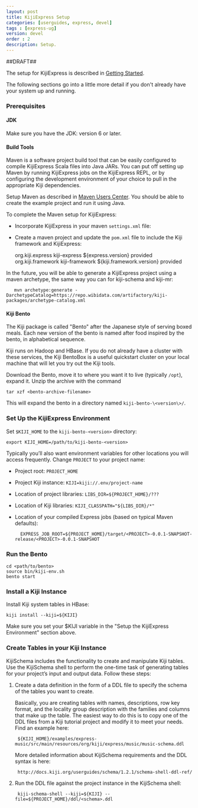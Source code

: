 ```yaml
---
layout: post
title: KijiExpress Setup
categories: [userguides, express, devel]
tags : [express-ug]
version: devel
order : 2
description: Setup.
---
```

##DRAFT##

The setup for KijiExpress is described in [Getting Started](http://www.kiji.org/getstarted/#Installation).

The following sections go into a little more detail if you don't already have your system up and running.

### Prerequisites

#### JDK

Make sure you have the JDK: version 6 or later.

#### Build Tools

Maven is a software project build tool that can be easily configured to compile KijiExpress
Scala files into Java JARs. You can put off setting up Maven by running KijiExpress jobs
on the KijiExpress REPL, or by configuring the development environment of your choice to
pull in the appropriate Kiji dependencies.

Setup Maven as described in [Maven Users Center](http://maven.apache.org/users/index.html).
You should be able to create the example project and run it using Java.

To complete the Maven setup for KijiExpress:

* Incorporate KijiExpress in your maven `settings.xml` file:

* Create a maven project and update the `pom.xml` file to include the Kiji framework and KijiExpress:

    <dependency>
      <groupId>org.kiji.express</groupId>
      <artifactId>kiji-express</artifactId>
      <version>${express.version}</version>
      <scope>provided</scope>
    </dependency>
    <dependency>
      <groupId>org.kiji.framework</groupId>
      <artifactId>kiji-framework</artifactId>
      <version>${kiji.framework.version}</version>
      <scope>provided</scope>
    </dependency>

In the future, you will be able to generate a KijiExpress project using a maven
archetype, the same way you can for kiji-schema and kiji-mr:

       mvn archetype:generate -DarchetypeCatalog=https://repo.wibidata.com/artifactory/kiji-packages/archetype-catalog.xml

#### Kiji Bento

The Kiji package is called "Bento" after the Japanese style of serving boxed meals. Each
new version of the bento is named after food inspired by the bento, in alphabetical sequence.

Kiji runs on Hadoop and HBase.  If you do not already have a cluster with these
services, the Kiji BentoBox is a useful quickstart cluster on your local
machine that will let you try out the Kiji tools.

Download the Bento, move it to where you want it to live (typically `/opt`), expand it.
Unzip the archive with the command

    tar xzf <bento-archive-filename>

This will expand the bento in a directory named `kiji-bento-\<version\>/`.

### Set Up the KijiExpress Environment

Set `$KIJI_HOME` to the `kiji-bento-<version>` directory:

    export KIJI_HOME=/path/to/kiji-bento-<version>

Typically you’ll also want environment variables for other locations you will access frequently.
Change `PROJECT` to your project name:

* Project root: `PROJECT_HOME`
* Project Kiji instance: `KIJI=kiji://.env/project-name`
* Location of project libraries: `LIBS_DIR=${PROJECT_HOME}/???`
* Location of Kiji libraries: `KIJI_CLASSPATH="${LIBS_DIR}/*"`
* Location of your compiled Express jobs (based on typical Maven defaults):

        EXPRESS_JOB_ROOT=${PROJECT_HOME}/target/<PROJECT>-0.0.1-SNAPSHOT-release/<PROJECT>-0.0.1-SNAPSHOT

### Run the Bento

    cd <path/to/bento>
    source bin/kiji-env.sh
    bento start

### Install a Kiji Instance

Install Kiji system tables in HBase:

    kiji install --kiji=${KIJI}

Make sure you set your $KIJI variable in the "Setup the KijiExpress Environment" section above.

### Create Tables in your Kiji Instance

KijiSchema includes the functionality to create and manipulate Kiji tables. Use the
KijiSchema shell to perform the one-time task of generating tables for your project’s
input and output data. Follow these steps:

1. Create a data definition in the form of a DDL file to specify the schema of the tables
you want to create.

    Basically, you are creating tables with names, descriptions, row key format, and the
    locality group description with the families and columns that make up the table. The
    easiest way to do this is to copy one of the DDL files from a Kiji tutorial project
    and modify it to meet your needs. Find an example here:

        ${KIJI_HOME}/examples/express-music/src/main/resources/org/kiji/express/music/music-schema.ddl

    More detailed information about KijiSchema requirements and the DDL syntax is here:

        http://docs.kiji.org/userguides/schema/1.2.1/schema-shell-ddl-ref/

2. Run the DDL file against the project instance in the KijiSchema shell:

        kiji-schema-shell --kiji=${KIJI} --file=${PROJECT_HOME}/ddl/<schema>.ddl
